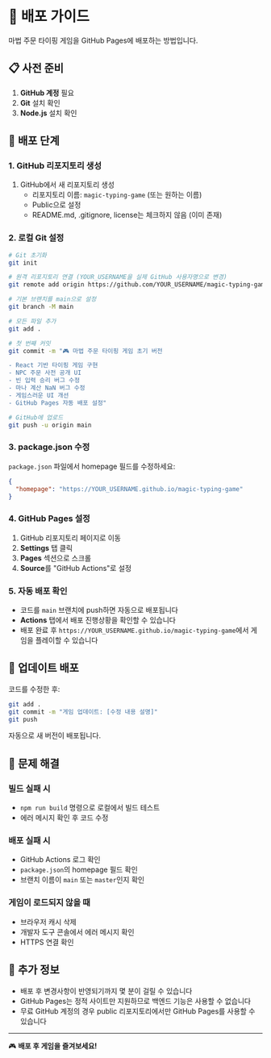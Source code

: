 # 🚀 배포 가이드

마법 주문 타이핑 게임을 GitHub Pages에 배포하는 방법입니다.

## 📋 사전 준비

1. **GitHub 계정** 필요
2. **Git** 설치 확인
3. **Node.js** 설치 확인

## 🔧 배포 단계

### 1. GitHub 리포지토리 생성

1. GitHub에서 새 리포지토리 생성
   - 리포지토리 이름: `magic-typing-game` (또는 원하는 이름)
   - Public으로 설정
   - README.md, .gitignore, license는 체크하지 않음 (이미 존재)

### 2. 로컬 Git 설정

```bash
# Git 초기화
git init

# 원격 리포지토리 연결 (YOUR_USERNAME을 실제 GitHub 사용자명으로 변경)
git remote add origin https://github.com/YOUR_USERNAME/magic-typing-game.git

# 기본 브랜치를 main으로 설정
git branch -M main

# 모든 파일 추가
git add .

# 첫 번째 커밋
git commit -m "🎮 마법 주문 타이핑 게임 초기 버전

- React 기반 타이핑 게임 구현
- NPC 주문 사전 공개 UI
- 빈 입력 승리 버그 수정
- 마나 계산 NaN 버그 수정
- 게임스러운 UI 개선
- GitHub Pages 자동 배포 설정"

# GitHub에 업로드
git push -u origin main
```

### 3. package.json 수정

`package.json` 파일에서 homepage 필드를 수정하세요:

```json
{
  "homepage": "https://YOUR_USERNAME.github.io/magic-typing-game"
}
```

### 4. GitHub Pages 설정

1. GitHub 리포지토리 페이지로 이동
2. **Settings** 탭 클릭
3. **Pages** 섹션으로 스크롤
4. **Source**를 "GitHub Actions"로 설정

### 5. 자동 배포 확인

- 코드를 `main` 브랜치에 push하면 자동으로 배포됩니다
- **Actions** 탭에서 배포 진행상황을 확인할 수 있습니다
- 배포 완료 후 `https://YOUR_USERNAME.github.io/magic-typing-game`에서 게임을 플레이할 수 있습니다

## 🔄 업데이트 배포

코드를 수정한 후:

```bash
git add .
git commit -m "게임 업데이트: [수정 내용 설명]"
git push
```

자동으로 새 버전이 배포됩니다.

## 🐛 문제 해결

### 빌드 실패 시
- `npm run build` 명령으로 로컬에서 빌드 테스트
- 에러 메시지 확인 후 코드 수정

### 배포 실패 시
- GitHub Actions 로그 확인
- `package.json`의 homepage 필드 확인
- 브랜치 이름이 `main` 또는 `master`인지 확인

### 게임이 로드되지 않을 때
- 브라우저 캐시 삭제
- 개발자 도구 콘솔에서 에러 메시지 확인
- HTTPS 연결 확인

## 📝 추가 정보

- 배포 후 변경사항이 반영되기까지 몇 분이 걸릴 수 있습니다
- GitHub Pages는 정적 사이트만 지원하므로 백엔드 기능은 사용할 수 없습니다
- 무료 GitHub 계정의 경우 public 리포지토리에서만 GitHub Pages를 사용할 수 있습니다

---

🎮 **배포 후 게임을 즐겨보세요!** 